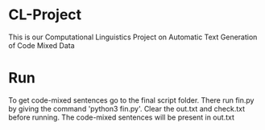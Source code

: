 # CL-Project
This is our Computational Linguistics Project on Automatic Text Generation of Code Mixed Data

# Run
To get code-mixed sentences go to the final script folder. There run fin.py by giving the command 'python3 fin.py'. Clear the out.txt and check.txt before running. The code-mixed sentences will be present in out.txt
